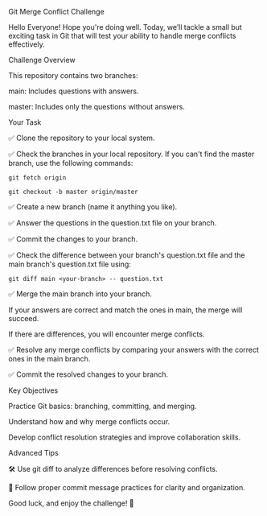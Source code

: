 Git Merge Conflict Challenge

Hello Everyone! Hope you're doing well. Today, we’ll tackle a small but exciting task in Git that will test your ability to handle merge conflicts effectively.

Challenge Overview

This repository contains two branches:

main: Includes questions with answers.

master: Includes only the questions without answers.

Your Task

✅ Clone the repository to your local system.

✅ Check the branches in your local repository. If you can't find the master branch, use the following commands:

    git fetch origin

    git checkout -b master origin/master

✅ Create a new branch (name it anything you like).

✅ Answer the questions in the question.txt file on your branch.

✅ Commit the changes to your branch.

✅ Check the difference between your branch's question.txt file and the main branch's question.txt file using:

    git diff main <your-branch> -- question.txt

✅ Merge the main branch into your branch.

If your answers are correct and match the ones in main, the merge will succeed.

If there are differences, you will encounter merge conflicts.

✅ Resolve any merge conflicts by comparing your answers with the correct ones in the main branch.

✅ Commit the resolved changes to your branch.

Key Objectives

Practice Git basics: branching, committing, and merging.

Understand how and why merge conflicts occur.

Develop conflict resolution strategies and improve collaboration skills.

Advanced Tips

🛠️ Use git diff to analyze differences before resolving conflicts.

📜 Follow proper commit message practices for clarity and organization.

Good luck, and enjoy the challenge! 🚀


